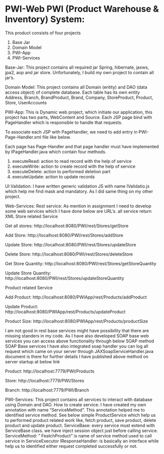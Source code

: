 # PWI-Web PWI (Product Warehouse & Inventory) System:
This product consists of four projects
1)	Base Jar
2)	Domain Model
3)	PWI-App
4)	PWI-Services

Base-Jar:
This project contains all required jar Spring, hibernate, jaxws, jpa2, aop and jar store. Unfortunately, I build my own project to contain all jar’s. 

Domain Model:
This project contains all Domain (entity) and DAO (data access object) of complete database. Each table has its own entity
Address, Branch, BrandProduct, Brand, Company, StoreProduct, Product, Store, UserAccounts

PWI-App: 
This is Dynamic web project, which initiate our application, this project has two parts, WebContent and Source. Each JSP page bind with PageHandler which is responsible to handle that requests.

To associate each JSP with PageHandler, we need to add entry in PWI-Page-Handler.xml file like below.
 
    
    
Each page has Page-Handler and that page handler must have implemented by IPageHandler.java which contain four methods. 
1)	executeRead: action to read record with the help of service
2)	executeWrite: action to create record with the help of service
3)	executeDelete: action to performed deletion part
4)	executeUpdate: action to update records

UI Validation: I have written generic validation JS with name IValidatio.js which help me find mask and mandatory. As I did same thing on my other project.


Web-Services:
	Rest service: As mention in assignment I need to develop some web services which I have done below are URL’s. all service return XML
Store related Service

Get all stores: 		http://localhost:8080/PWI/rest/Stores/getStore

Add Store:	 	http://localhost:8080/PWI/rest/Stores/addStore

Update Store:	 	http://localhost:8080/PWI/rest/Stores/updateStore

Delete Store:	 	http://localhost:8080/PWI/rest/Stores/deleteStore

Get Store Quantity:	 http://localhost:8080/PWI/rest/Stores/getStoreQuantity

Update Store Quantity:	 http://localhost:8080/PWI/rest/Stores/updateStoreQuantity


Product related Service

Add Product:	 		http://localhost:8080/PWIApp/rest/Products/addProduct

Update Product:	 	http://localhost:8080/PWIApp/rest/Products/updateProduct

Product Size:	 		http://localhost:8080/PWIApp/rest/Products/productSize

I am not good in rest base services might have possibility that there are missing standers in my code. As I have also developed SOAP base web services you can access above functionality through below SOAP method
SOAP Base services
I have also integrated soap handler you can log all request which came on your server through JAXSoapServiceHandler.java document is there for further details
I have published above method on server startup at below link

Product: http://localhost:7779/PWI/Products

Store: http://localhost:7779/PWI/Stores

Branch: http://localhost:7779/PWI/Branch


PWI-Services:
This project contains all services to interact with database using Domain and DAO.
How to create service:
I have created my own annotation with name “ServiceMethod”. This annotation helped me to identified service method.
See below simple ProductService which help us to performed product related work like, fetch product, save product, delete product and update product.
ServiceBase: every service must extend with ServiceBase class. we have inject session object just before calling service.
 ServiceMethod: ” FeatchProduct” is name of service method used to call service in ServiceExecutor 
IResponseHandler: is basically an interface while help us to identified either request completed successfully or not.

